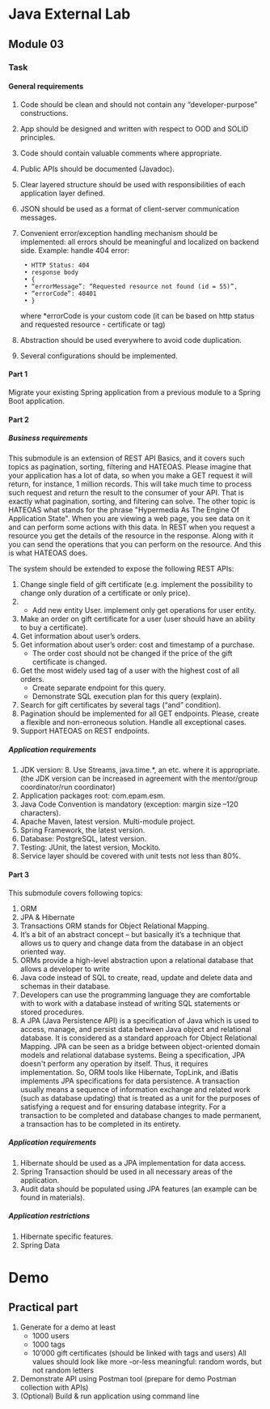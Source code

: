 # Java External Lab
## Module 03
### Task
#### General requirements

1. Code should be clean and should not contain any “developer-purpose” constructions.
2. App should be designed and written with respect to OOD and SOLID principles.
3. Code should contain valuable comments where appropriate.
4. Public APIs should be documented (Javadoc).
5. Clear layered structure should be used with responsibilities of each application layer defined.
6. JSON should be used as a format of client-server communication messages.
7. Convenient error/exception handling mechanism should be implemented: all errors should be meaningful and localized on backend side. Example: handle 404 error:

        • HTTP Status: 404
        • response body    
        • {
        • “errorMessage”: “Requested resource not found (id = 55)”,
        • “errorCode”: 40401
        • }

   where *errorCode is your custom code (it can be based on http status and requested resource - certificate or tag)
8. Abstraction should be used everywhere to avoid code duplication.
9. Several configurations should be implemented.

#### Part 1

Migrate your existing Spring application from a previous module to a Spring Boot application.

#### Part 2

##### Business requirements

This submodule is an extension of REST API Basics, and it covers such topics as pagination, sorting, filtering and HATEOAS. 
Please imagine that your application has a lot of data, so when you make a GET request it will return, for instance, 1 million records. 
This will take much time to process such request and return the result to the consumer of your API. 
That is exactly what pagination, sorting, and filtering can solve. The other topic is HATEOAS what stands for the phrase 
"Hypermedia As The Engine Of Application State". When you are viewing a web page, you see data on it and can perform some actions with this data. 
In REST when you request a resource you get the details of the resource in the response. 
Along with it you can send the operations that you can perform on the resource. And this is what HATEOAS does.

The system should be extended to expose the following REST APIs:
1. Change single field of gift certificate (e.g. implement the possibility to change only duration of a certificate or only price).
2. + Add new entity User. implement only get operations for user entity.
3. Make an order on gift certificate for a user (user should have an ability to buy a certificate).
4. Get information about user’s orders.
5. Get information about user’s order: cost and timestamp of a purchase.
    * The order cost should not be changed if the price of the gift certificate is changed.
6. Get the most widely used tag of a user with the highest cost of all orders.
    * Create separate endpoint for this query.
    * Demonstrate SQL execution plan for this query (explain).
7. Search for gift certificates by several tags (“and” condition).
8. Pagination should be implemented for all GET endpoints. Please, create a flexible and non-erroneous solution. Handle all exceptional cases.
9. Support HATEOAS on REST endpoints.

##### Application requirements

1. JDK version: 8. Use Streams, java.time.*, an etc. where it is appropriate. 
   (the JDK version can be increased in agreement with the mentor/group coordinator/run coordinator)
2. Application packages root: com.epam.esm.
3. Java Code Convention is mandatory (exception: margin size –120 characters).
4. Apache Maven, latest version. Multi-module project.
5. Spring Framework, the latest version.
6. Database: PostgreSQL, latest version.
7. Testing: JUnit, the latest version, Mockito.
8. Service layer should be covered with unit tests not less than 80%.

#### Part 3

This submodule covers following topics:
1. ORM
2. JPA & Hibernate
3. Transactions
   ORM stands for Object Relational Mapping. 
4. It’s a bit of an abstract concept – but basically it’s a technique that allows us to query and change data from the database in an object oriented way.
5. ORMs provide a high-level abstraction upon a relational database that allows a developer to write 
6. Java code instead of SQL to create, read, update and delete data and schemas in their database. 
7. Developers can use the programming language they are comfortable with to work with a database instead of writing SQL statements or stored procedures. 
8. A JPA (Java Persistence API) is a specification of Java which is used to access, manage, and persist data between Java object and relational database. 
   It is considered as a standard approach for Object Relational Mapping. JPA can be seen as a bridge between object-oriented domain models 
   and relational database systems. Being a specification, JPA doesn't perform any operation by itself. Thus, it requires implementation. 
   So, ORM tools like Hibernate, TopLink, and iBatis implements JPA specifications for data persistence. 
   A transaction usually means a sequence of information exchange and related work (such as database updating)
   that is treated as a unit for the purposes of satisfying a request and for ensuring database integrity. 
   For a transaction to be completed and database changes to made permanent, a transaction has to be completed in its entirety.

##### Application requirements

1. Hibernate should be used as a JPA implementation for data access.
2. Spring Transaction should be used in all necessary areas of the application.
3. Audit data should be populated using JPA features (an example can be found in materials).

##### Application restrictions

1. Hibernate specific features.
2. Spring Data

# Demo
## Practical part

1. Generate for a demo at least
    - 1000 users
    - 1000 tags
    - 10’000 gift certificates (should be linked with tags and users)
      All values should look like more -or-less meaningful: random words, but not random letters
2. Demonstrate API using Postman tool (prepare for demo Postman collection with APIs)
3. (Optional) Build & run application using command line